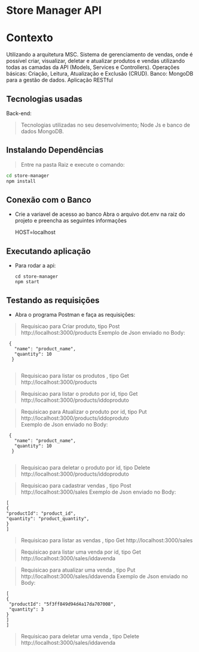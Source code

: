 

# Store Manager API 
    

# Contexto
Utilizando a arquitetura MSC.
    Sistema de gerenciamento de vendas, onde é possível criar, visualizar, deletar e atualizar produtos e vendas utilizando todas as camadas da API (Models, Services e Controllers).
   Operações básicas: Criação, Leitura, Atualização e Exclusão (CRUD).
   Banco: MongoDB para a gestão de dados. 
   Aplicação RESTful


## Tecnologias usadas

Back-end:
>  Tecnologias utilizadas no seu desenvolvimento;
   Node Js e banco de dados MongoDB.

## Instalando Dependências

> Entre na pasta Raiz e execute o comando:

```bash
cd store-manager 
npm install
``` 

## Conexão com o Banco

*  Crie a variavel de acesso ao banco 
    Abra o  arquivo dot.env na raiz do projeto e preencha as seguintes informações 
    
    HOST=localhost
    
## Executando aplicação

* Para rodar a api:

  ```
  cd store-manager 
  npm start
  ```

## Testando as requisições

  
* Abra o programa Postman e faça as requisições:

>  Requisicao para Criar produto, tipo Post http://localhost:3000/products
      Exemplo de Json enviado no Body:
      
  ```
   {
     "name": "product_name",
     "quantity": 10
    }
    
  ``` 
    
> Requisicao para listar os produtos , tipo Get http://localhost:3000/products
  
  
  
> Requisicao para listar o produto por id, tipo Get http://localhost:3000/products/iddoproduto
  
  
> Requisicao para Atualizar o produto por id, tipo Put http://localhost:3000/products/iddoproduto  
    Exemplo de Json enviado no Body:
      
  ```
   {
     "name": "product_name",
     "quantity": 10
    }
    
  ``` 

> Requisicao para deletar o produto por id, tipo Delete http://localhost:3000/products/iddoproduto
  

  
> Requisicao para cadastrar vendas , tipo Post http://localhost:3000/sales 
  Exemplo de Json enviado no Body:
  
   ```
  [
  {
  "productId": "product_id",
  "quantity": "product_quantity",
  }
  ]
 ```
 
> Requisicao para listar as vendas , tipo Get http://localhost:3000/sales
    
  
> Requisicao para listar uma venda por id, tipo Get http://localhost:3000/sales/iddavenda
  
  
> Requisicao para atualizar uma venda , tipo Put http://localhost:3000/sales/iddavenda 
  Exemplo de Json enviado no Body:
  
   ```
 [
  {
    "productId": "5f3ff849d94d4a17da707008",
    "quantity": 3
  }
]
  ]
 ```
 
> Requisicao para deletar uma venda , tipo Delete http://localhost:3000/sales/iddavenda 
 
     
     
